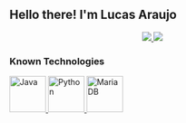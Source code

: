 ## Hello there! I'm Lucas Araujo

<div align="center">
  <a href="https://github.com/Lurajo">
    <img src="https://github-readme-stats.vercel.app/api?username=Lurajo&theme=github_dark&show_icons=true&include_all_commits=true&count_private=true"/>
  </a>
  <a href="https://github.com/Lurajo">
    <img src="https://github-readme-stats.vercel.app/api/top-langs/?username=Lurajo&theme=github_dark&layout=compact&langs_count=6"/>
  </a>
</div>

### Known Technologies

<a href="https://www.java.com/">
  <img alt="Java" height="64" width="64" src="https://cdn.jsdelivr.net/gh/devicons/devicon/icons/java/java-original-wordmark.svg"/>
</a>
<a href="https://www.python.org/">
  <img alt="Python" height="64" width="64" src="https://cdn.jsdelivr.net/gh/devicons/devicon/icons/python/python-original-wordmark.svg"/>
</a>
<a href="https://mariadb.org/">
  <img alt="MariaDB" height="64" width="64" src="https://mariadb.com/wp-content/uploads/2019/11/mariadb-logo-vertical_blue.svg">
</a>

